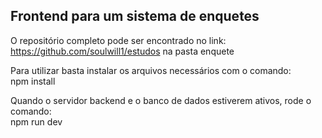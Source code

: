## Frontend para um sistema de enquetes
O repositório completo pode ser encontrado no link: https://github.com/soulwill1/estudos na pasta enquete

Para utilizar basta instalar os arquivos necessários com o comando:<br/>
npm install

Quando o servidor backend e o banco de dados estiverem ativos, rode o comando:<br/>
npm run dev
